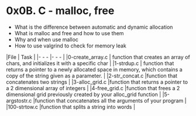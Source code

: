 # 0x0B. C - malloc, free
- What is the difference between automatic and dynamic allocation
- What is malloc and free and how to use them
- Why and when use malloc
- How to use valgrind to check for memory leak

|File | Task |
|- - - |- - - |
|0-create_array.c | function that creates an array of chars, and initializes it with a specific char |
|1-strdup.c | function that returns a pointer to a newly allocated space in memory, which contains a copy of the string given as a parameter. |
|2-str_concat.c |function that concatenates two strings |
|3-alloc_grid.c |function that returns a pointer to a 2 dimensional array of integers |
|4-free_grid.c |function that frees a 2 dimensional grid previously created by your alloc_grid function |
|5-argstostr.c |function that concatenates all the arguments of your program |
|100-strtow.c |function that splits a string into words |
